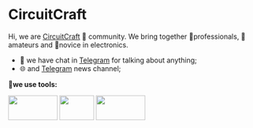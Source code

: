 # CircuitCraft 

Hi, we are [CircuitCraft](https://abhishknads.me/) 🙌 community. We bring together 💪professionals, 🤔amateurs and 👶novice in electronics. 

- 💬 we have chat in [Telegram](https://t.me/circuitcraft) for talking about anything;
- 🌐 and [Telegram](https://t.me/circuitcraftnews) news channel;

****🔨we use tools:****

<code><img width="100" height="50" src="https://d2ns91cgb08z5o.cloudfront.net//themes/custom/altium_designer/html/dist/images/logo-ad-black.svg"></code>
<code><img width="70" height="50" src="https://avatars.mds.yandex.net/i?id=2a0000017a0ec0aeefd88567fa66f1c34470-4577618-images-thumbs&n=13&exp=1"></code>
<code><img width="100" height="50" src="https://git-scm.com/images/logos/downloads/Git-Logo-2Color.png"></code>
